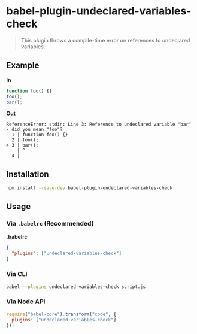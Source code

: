 # babel-plugin-undeclared-variables-check

> This plugin throws a compile-time error on references to undeclared variables.

## Example

**In**

```javascript
function foo() {}
foo();
bar();
```

**Out**

```
ReferenceError: stdin: Line 3: Reference to undeclared variable "bar" - did you mean "foo"?
  1 | function foo() {}
  2 | foo();
> 3 | bar();
    | ^
  4 |
```

## Installation

```sh
npm install --save-dev babel-plugin-undeclared-variables-check
```

## Usage

### Via `.babelrc` (Recommended)

**.babelrc**

```json
{
  "plugins": ["undeclared-variables-check"]
}
```

### Via CLI

```sh
babel --plugins undeclared-variables-check script.js
```

### Via Node API

```javascript
require("babel-core").transform("code", {
  plugins: ["undeclared-variables-check"]
});
```
